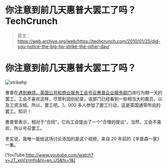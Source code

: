 # 你注意到前几天惠普大罢工了吗？TechCrunch

> 原文：<https://web.archive.org/web/https://techcrunch.com/2010/01/25/did-you-notice-the-big-hp-strike-the-other-day/>

# 你注意到前几天惠普大罢工了吗？

![strikehp](img/6258cf13ef46140f61814524fb0f8865.png "strikehp")

惠普在[遇到麻烦。英国公共和商业服务工会](https://web.archive.org/web/20230131172501/http://www.crunchgear.com/tag/hp/)[号召惠普企业服务部门](https://web.archive.org/web/20230131172501/http://news.zdnet.co.uk/itmanagement/0,1000000308,40002143,00.htm?tag=mncol;txt)进行为期一天的罢工。工会不喜欢这样，尽管利润创纪录，该部门已经看到一些相当大的裁员，以及工资冻结。所以，罢工吧。1，000 多人参加了罢工行动，这是英国通常所说的罢工。知识！

惠普曾表示，相对于“合同”，它向工会提出了一个“合理的提议”。当然，工会不喜欢，所以号召罢工。

老实说，我唯一能给这场讨论添加的是这个视频，来自 20 年前的《辛普森一家》一集。

[YouTube http://www.youtube.com/watch?v=JT_xpVzrmfo&hl=en_US&fs=1&]